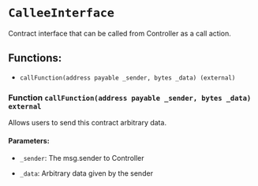 # `CalleeInterface`

Contract interface that can be called from Controller as a call action.

## Functions:

- `callFunction(address payable _sender, bytes _data) (external)`

### Function `callFunction(address payable _sender, bytes _data) external`

Allows users to send this contract arbitrary data.

#### Parameters:

- `_sender`: The msg.sender to Controller

- `_data`: Arbitrary data given by the sender
